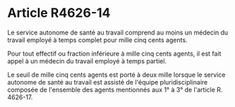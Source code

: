 # Article R4626-14

Le service autonome de santé au travail comprend au moins un médecin du travail employé à temps complet pour mille cinq cents agents.

Pour tout effectif ou fraction inférieure à mille cinq cents agents, il est fait appel à un médecin du travail employé à temps partiel.

Le seuil de mille cinq cents agents est porté à deux mille lorsque le service autonome de santé au travail est assisté de l'équipe pluridisciplinaire composée de l'ensemble des agents mentionnés aux 1° à 3° de l'article R. 4626-17.